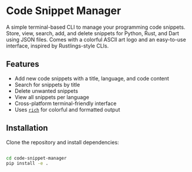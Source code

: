 # Code Snippet Manager

A simple terminal-based CLI to manage your programming code snippets.  
Store, view, search, add, and delete snippets for Python, Rust, and Dart using JSON files. Comes with a colorful ASCII art logo and an easy-to-use interface, inspired by Rustlings-style CLIs.

## Features

- Add new code snippets with a title, language, and code content
- Search for snippets by title
- Delete unwanted snippets
- View all snippets per language
- Cross-platform terminal-friendly interface
- Uses [`rich`](https://pypi.org/project/rich/) for colorful and formatted output

## Installation

Clone the repository and install dependencies:

```bash

cd code-snippet-manager
pip install -e .
